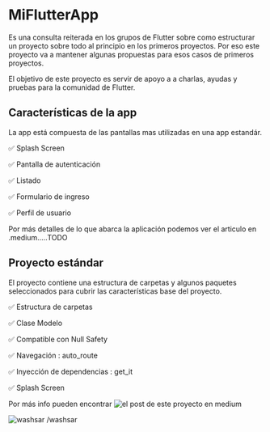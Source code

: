 # MiFlutterApp
 
Es una consulta reiterada en los grupos de Flutter sobre como estructurar un proyecto sobre todo 
al principio en los primeros proyectos. Por eso este proyecto va a mantener algunas propuestas 
para esos casos de primeros proyectos.

El objetivo de este proyecto es servir de apoyo a a charlas, ayudas y pruebas para la comunidad de Flutter.
 
 ## Características de la app
 La app está compuesta de las pantallas mas utilizadas en una app estandár.

:white_check_mark: Splash Screen

:white_check_mark: Pantalla de autenticación

:white_check_mark: Listado

:white_check_mark: Formulario de ingreso

:white_check_mark: Perfil de usuario

Por más detalles de lo que abarca la aplicación podemos ver el articulo en .medium.....TODO

## Proyecto estándar
El proyecto contiene una estructura de carpetas y algunos paquetes seleccionados para cubrir las características base del proyecto.

  :white_check_mark: Estructura de carpetas
 
  :white_check_mark: Clase Modelo
  
  :white_check_mark: Compatible con Null Safety
 
  :white_check_mark: Navegación : auto_route

  :white_check_mark: Inyección de dependencias : get_it

  :white_check_mark: Splash Screen


Por más info pueden encontrar ![el post de este proyecto en medium](https://tinoper.medium.com/aplicaci%C3%B3n-flutter-elemental-fd9240b63a0)


![washsar](http://i.imgur.com/tXSoThF.png) /washsar



